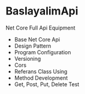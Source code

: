 # BaslayalimApi
Net Core Full Api Equipment

- Base Net Core Api
- Design Pattern
- Program Configuration
- Versioning
- Cors
- Referans Class Using
- Method Development
- Get, Post, Put, Delete Test
